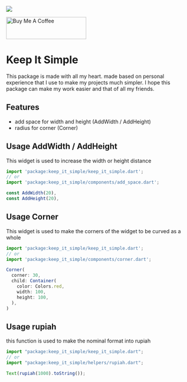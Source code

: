 <a href="https://saweria.co/yaqie" target="_blank"><img src="https://saweria.co/widgets/qr?streamKey=5ff7ceddad06c59f2a2031d7b4f97451"></a>

<a href="https://www.buymeacoffee.com/yaqie" target="_blank"><img src="https://cdn.buymeacoffee.com/buttons/v2/default-yellow.png" alt="Buy Me A Coffee" style="height: 60px !important;width: 217px !important;" ></a>

# Keep It Simple

This package is made with all my heart. made based on personal experience that I use to make my projects much simpler. I hope this package can make my work easier and that of all my friends.

## Features

- add space for width and height (AddWidth / AddHeight)
- radius for corner (Corner)

## Usage AddWidth / AddHeight

This widget is used to increase the width or height distance

```javascript
import 'package:keep_it_simple/keep_it_simple.dart';
// or
import 'package:keep_it_simple/components/add_space.dart';

const AddWidth(20),
const AddHeight(20),
```

## Usage Corner

This widget is used to make the corners of the widget to be curved as a whole

```javascript
import 'package:keep_it_simple/keep_it_simple.dart';
// or
import 'package:keep_it_simple/components/corner.dart';

Corner(
  corner: 30,
  child: Container(
    color: Colors.red,
    width: 100,
    height: 100,
  ),
)
```

## Usage rupiah

this function is used to make the nominal format into rupiah

```javascript
import "package:keep_it_simple/keep_it_simple.dart";
// or
import "package:keep_it_simple/helpers/rupiah.dart";

Text(rupiah(1000).toString());
```
